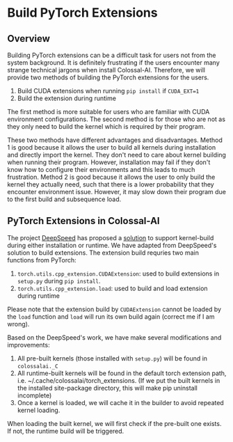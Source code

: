 # Build PyTorch Extensions

## Overview

Building PyTorch extensions can be a difficult task for users not from the system background. It is definitely frustrating if the users encounter many strange technical jargons when install Colossal-AI. Therefore, we will provide two methods of building the PyTorch extensions for the users.

1. Build CUDA extensions when running `pip install` if `CUDA_EXT=1`
2. Build the extension during runtime

The first method is more suitable for users who are familiar with CUDA environment configurations. The second method is for those who are not as they only need to build the kernel which is required by their program.

These two methods have different advantages and disadvantages.
Method 1 is good because it allows the user to build all kernels during installation and directly import the kernel. They don't need to care about kernel building when running their program. However, installation may fail if they don't know how to configure their environments and this leads to much frustration.
Method 2 is good because it allows the user to only build the kernel they actually need, such that there is a lower probability that they encounter environment issue. However, it may slow down their program due to the first build and subsequence load.

## PyTorch Extensions in Colossal-AI

The project [DeepSpeed](https://github.com/microsoft/DeepSpeed) has proposed a [solution](https://github.com/microsoft/DeepSpeed/tree/master/op_builder) to support kernel-build during either installation or runtime.
We have adapted from DeepSpeed's solution to build extensions. The extension build requries two main functions from PyTorch:

1. `torch.utils.cpp_extension.CUDAExtension`: used to build extensions in `setup.py` during `pip install`.
2. `torch.utils.cpp_extension.load`: used to build and load extension during runtime

Please note that the extension build by `CUDAExtension` cannot be loaded by the `load` function and `load` will run its own build again (correct me if I am wrong).

Based on the DeepSpeed's work, we have make several modifications and improvements:

1. All pre-built kernels (those installed with `setup.py`) will be found in `colossalai._C`
2. All runtime-built kernels will be found in the default torch extension path, i.e. ~/.cache/colossalai/torch_extensions. (If we put the built kernels in the installed site-package directory, this will make pip uninstall incomplete)
3. Once a kernel is loaded, we will cache it in the builder to avoid repeated kernel loading.

When loading the built kernel, we will first check if the pre-built one exists. If not, the runtime build will be triggered.
